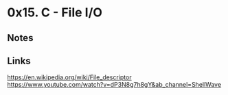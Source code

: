 # 0x15. C - File I/O 

## Notes 

## Links
https://en.wikipedia.org/wiki/File_descriptor  
https://www.youtube.com/watch?v=dP3N8g7h8gY&ab_channel=ShellWave  

